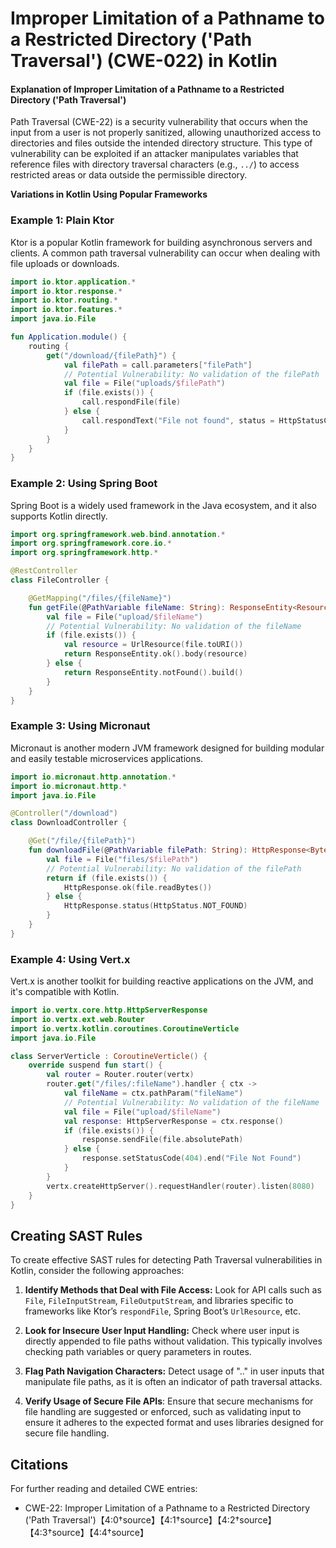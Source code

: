 # Improper Limitation of a Pathname to a Restricted Directory ('Path Traversal') (CWE-022) in Kotlin

#### Explanation of Improper Limitation of a Pathname to a Restricted Directory ('Path Traversal')

Path Traversal (CWE-22) is a security vulnerability that occurs when the input from a user is not properly sanitized, allowing unauthorized access to directories and files outside the intended directory structure. This type of vulnerability can be exploited if an attacker manipulates variables that reference files with directory traversal characters (e.g., `../`) to access restricted areas or data outside the permissible directory.

**Variations in Kotlin Using Popular Frameworks**

### Example 1: Plain Ktor
Ktor is a popular Kotlin framework for building asynchronous servers and clients. A common path traversal vulnerability can occur when dealing with file uploads or downloads.

```kotlin
import io.ktor.application.*
import io.ktor.response.*
import io.ktor.routing.*
import io.ktor.features.*
import java.io.File

fun Application.module() {
    routing {
        get("/download/{filePath}") {
            val filePath = call.parameters["filePath"]
            // Potential Vulnerability: No validation of the filePath
            val file = File("uploads/$filePath")
            if (file.exists()) {
                call.respondFile(file)
            } else {
                call.respondText("File not found", status = HttpStatusCode.NotFound)
            }
        }
    }
}
```

### Example 2: Using Spring Boot
Spring Boot is a widely used framework in the Java ecosystem, and it also supports Kotlin directly.

```kotlin
import org.springframework.web.bind.annotation.*
import org.springframework.core.io.*
import org.springframework.http.*

@RestController
class FileController {

    @GetMapping("/files/{fileName}")
    fun getFile(@PathVariable fileName: String): ResponseEntity<Resource> {
        val file = File("upload/$fileName")
        // Potential Vulnerability: No validation of the fileName
        if (file.exists()) {
            val resource = UrlResource(file.toURI())
            return ResponseEntity.ok().body(resource)
        } else {
            return ResponseEntity.notFound().build()
        }
    }
}
```

### Example 3: Using Micronaut
Micronaut is another modern JVM framework designed for building modular and easily testable microservices applications.

```kotlin
import io.micronaut.http.annotation.*
import io.micronaut.http.*
import java.io.File

@Controller("/download")
class DownloadController {

    @Get("/file/{filePath}")
    fun downloadFile(@PathVariable filePath: String): HttpResponse<ByteArray> {
        val file = File("files/$filePath")
        // Potential Vulnerability: No validation of the filePath
        return if (file.exists()) {
            HttpResponse.ok(file.readBytes())
        } else {
            HttpResponse.status(HttpStatus.NOT_FOUND)
        }
    }
}
```

### Example 4: Using Vert.x
Vert.x is another toolkit for building reactive applications on the JVM, and it's compatible with Kotlin.

```kotlin
import io.vertx.core.http.HttpServerResponse
import io.vertx.ext.web.Router
import io.vertx.kotlin.coroutines.CoroutineVerticle
import java.io.File

class ServerVerticle : CoroutineVerticle() {
    override suspend fun start() {
        val router = Router.router(vertx)
        router.get("/files/:fileName").handler { ctx ->
            val fileName = ctx.pathParam("fileName")
            // Potential Vulnerability: No validation of the fileName
            val file = File("upload/$fileName")
            val response: HttpServerResponse = ctx.response()
            if (file.exists()) {
                response.sendFile(file.absolutePath)
            } else {
                response.setStatusCode(404).end("File Not Found")
            }
        }
        vertx.createHttpServer().requestHandler(router).listen(8080)
    }
}
```

## Creating SAST Rules
To create effective SAST rules for detecting Path Traversal vulnerabilities in Kotlin, consider the following approaches:

1. **Identify Methods that Deal with File Access:** Look for API calls such as `File`, `FileInputStream`, `FileOutputStream`, and libraries specific to frameworks like Ktor’s `respondFile`, Spring Boot’s `UrlResource`, etc.

2. **Look for Insecure User Input Handling:** Check where user input is directly appended to file paths without validation. This typically involves checking path variables or query parameters in routes.

3. **Flag Path Navigation Characters:** Detect usage of ".." in user inputs that manipulate file paths, as it is often an indicator of path traversal attacks.

4. **Verify Usage of Secure File APIs**: Ensure that secure mechanisms for file handling are suggested or enforced, such as validating input to ensure it adheres to the expected format and uses libraries designed for secure file handling.

## Citations
For further reading and detailed CWE entries:
- CWE-22: Improper Limitation of a Pathname to a Restricted Directory ('Path Traversal')【4:0†source】【4:1†source】【4:2†source】【4:3†source】【4:4†source】
